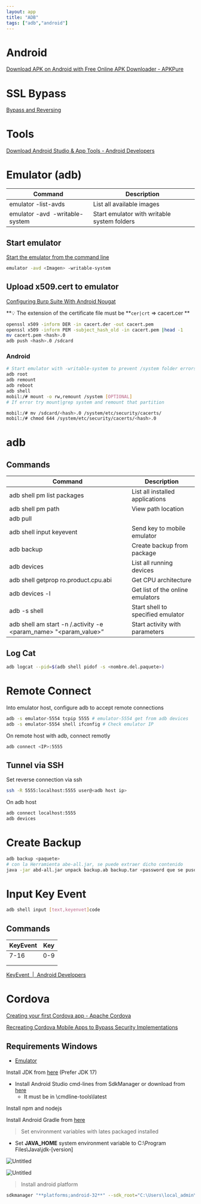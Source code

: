 ```yaml
---
layout: app
title: "ADB"
tags: ["adb","android"]
---
```

# Android


[Download APK on Android with Free Online APK Downloader - APKPure](https://apkpure.com/)

# SSL Bypass

[Bypass and Reversing](https://www.notion.so/Bypass-and-Reversing-1a3c1466da71486184083cbc39d09580?pvs=21)

# Tools

[Download Android Studio & App Tools - Android Developers](https://developer.android.com/studio?pkg=tools)

# Emulator (adb)

| Command | Description |
| --- | --- |
| emulator -list-avds | List all available images |
| emulator -avd <image> -writable-system | Start emulator with writable system folders |

## Start emulator

[Start the emulator from the command line](https://developer.android.com/studio/run/emulator-commandline)

```bash
emulator -avd <Imagen> -writable-system 
```

## Upload x509.cert to emulator

[Configuring Burp Suite With Android Nougat](https://blog.ropnop.com/configuring-burp-suite-with-android-nougat)

**💡 The extension of the certificate file must be **`cer|crt` ⇒ cacert.cer **

```bash
openssl x509 -inform DER -in cacert.der -out cacert.pem  
openssl x509 -inform PEM -subject_hash_old -in cacert.pem |head -1  
mv cacert.pem <hash>.0
adb push <hash>.0 /sdcard
```

### Android

```bash
# Start emulator with -writable-system to prevent /system folder errors or double-check
adb root
adb remount
adb reboot
adb shell
mobil:/# mount -o rw,remount /system [OPTIONAL]
# If error try mount|grep system and remount that partition

mobil:/# mv /sdcard/<hash>.0 /system/etc/security/cacerts/
mobil:/# chmod 644 /system/etc/security/cacerts/<hash>.0
```

# adb

## Commands

| Command | Description |
| --- | --- |
| adb shell pm list packages | List all installed applications |
| adb shell pm path <package> | View path location |
| adb pull <path> |  |
| adb shell input keyevent <Command> | Send key to mobile emulator |
| adb backup <package> | Create backup from package |
| adb devices | List all running devices |
| adb shell getprop ro.product.cpu.abi | Get CPU architecture |
| adb devices -l | Get list of the online emulators |
| adb -s <emulator-xxx> shell | Start shell to specified emulator |
| adb shell am start -n <package>/.activity -e <param_name> "<param_value>” | Start activity with parameters |

## Log Cat

```bash
adb logcat --pid=$(adb shell pidof -s <nombre.del.paquete>)
```

# Remote Connect

Into emulator host, configure adb to accept remote connections

```bash
adb -s emulator-5554 tcpip 5555 # emulator-5554 get from adb devices
adb -s emulator-5554 shell ifconfig # Check emulator IP
```

On remote host with adb, connect remotly

```bash
adb connect <IP>:5555
```

## Tunnel via SSH

Set reverse connection via ssh

```bash
ssh -R 5555:localhost:5555 user@<adb host ip>
```

On adb host

```bash
adb connect localhost:5555
adb devices
```

# Create Backup

```bash
adb backup <paquete>
# con la Herramienta abe-all.jar, se puede extraer dicho contenido
java -jar abd-all.jar unpack backup.ab backup.tar <password que se puso en el telefono al momento de hacer el backup>
```

# Input Key Event

```bash
adb shell input [text,keyenvet]code
```

## Commands

| KeyEvent | Key |
| --- | --- |
| 7-16 | 0-9 |
|  |  |
|  |  |

[KeyEvent  |  Android Developers](https://developer.android.com/reference/android/view/KeyEvent)

# Cordova

[Creating your first Cordova app - Apache Cordova](https://cordova.apache.org/docs/en/11.x/guide/cli/)

[Recreating Cordova Mobile Apps to Bypass Security Implementations](https://infosecwriteups.com/recreating-cordova-mobile-apps-to-bypass-security-implementations-8845ff7bdc58)

## Requirements Windows

- [Emulator](https://developer.android.com/studio/emulator_archive)

Install JDK from [here](https://www.oracle.com/java/technologies/downloads/#jdk21-windows) (Prefer JDK 17)

- Install Android Studio cmd-lines from SdkManager or download from [here](https://developer.android.com/studio?pkg=tools)
    - It must be in  \cmdline-tools\latest

Install npm and nodejs

Install Android Gradle from [here](https://gradle.org/install/)

> Set environment variables with lates packaged installed
> 
- Set **JAVA_HOME** system environment variable to C:\Program Files\Java\jdk-[version]

![Untitled](Android%20175eabcc8f6a4573b1db8016b522eb57/Untitled.png)

![Untitled](Android%20175eabcc8f6a4573b1db8016b522eb57/Untitled%201.png)

> Install android platform
> 

```bash
sdkmanager "**platforms;android-32**" --sdk_root="C:\Users\local_admin\AppData\Local\Android\Sdk\cmdline-tools\latest\bin"
```

